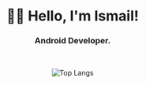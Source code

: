 <h1 align="center">👋🏽 Hello, I'm Ismail!</h1>
<h3 align="center">Android Developer.</h3> <br>

<p align="center">
  <img alt="Top Langs" src="https://github-readme-stats.vercel.app/api/top-langs/?username=ismai117&layout=compact&hide=html,makefile,shell,python,c,R,C++,php,ruby,hack&theme=tokyonight&count_private=true&exclude_repo=school_code,oldschool-visual-basic-6,comic-avatar-php-fb"/>
</p>
